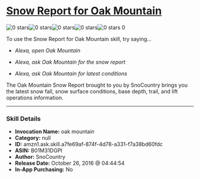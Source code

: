 # [Snow Report for Oak Mountain](http://alexa.amazon.com/#skills/amzn1.ask.skill.a7fe69af-874f-4d78-a331-f7a38bd60fdc)
![0 stars](../../images/ic_star_border_black_18dp_1x.png)![0 stars](../../images/ic_star_border_black_18dp_1x.png)![0 stars](../../images/ic_star_border_black_18dp_1x.png)![0 stars](../../images/ic_star_border_black_18dp_1x.png)![0 stars](../../images/ic_star_border_black_18dp_1x.png) 0

To use the Snow Report for Oak Mountain skill, try saying...

* *Alexa, open Oak Mountain*

* *Alexa, ask Oak Mountain for the snow report*

* *Alexa, ask Oak Mountain for latest conditions*

The Oak Mountain Snow Report brought to you by SnoCountry brings you the latest snow fall, snow surface conditions,  base depth, trail, and lift operations information.

***

### Skill Details

* **Invocation Name:** oak mountain
* **Category:** null
* **ID:** amzn1.ask.skill.a7fe69af-874f-4d78-a331-f7a38bd60fdc
* **ASIN:** B01M31DGPI
* **Author:** SnoCountry
* **Release Date:** October 26, 2016 @ 04:44:54
* **In-App Purchasing:** No
